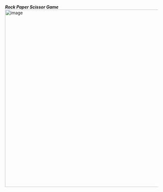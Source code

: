 ***Rock Paper Scissor Game***
<img width="584" alt="image" src="https://github.com/user-attachments/assets/9b896252-58ad-4303-a082-6b5ebb02ad3d" />
